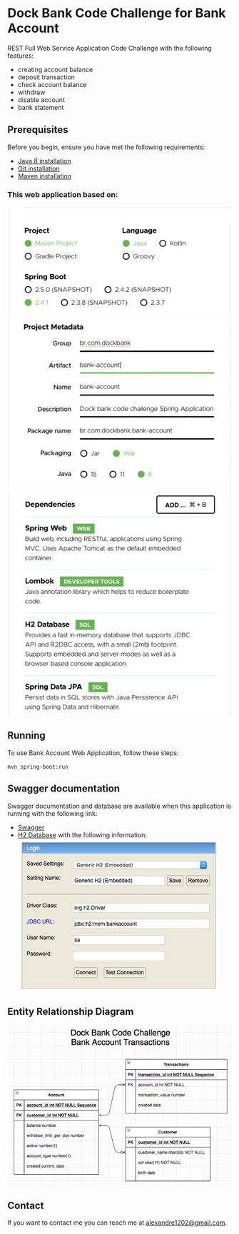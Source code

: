 # Dock Bank Code Challenge for Bank Account
REST Full Web Service Application Code Challenge with the following features:
* creating account balance
* deposit transaction
* check account balance
* withdraw
* disable account
* bank statement

## Prerequisites
Before you begin, ensure you have met the following requirements:
* [Java 8 installation](https://docs.oracle.com/javase/8/docs/technotes/guides/install/install_overview.html)
* [Git installation](https://git-scm.com)
* [Maven installation](https://maven.apache.org/install.html)

### This web application based on:
![Spring](./src/main/resources/assets/spring.jpeg)
![Metadata](./src/main/resources/assets/metadata.jpeg)
![Dependencies](./src/main/resources/assets/dependencies.jpeg)

## Running
To use Bank Account Web Application, follow these steps:

```
mvn spring-boot:run
```

## Swagger documentation
Swagger documentation and database are available when this application is running with the following link:
* [Swagger](http://localhost:8080/swagger-ui.html)
* [H2 Database](http://localhost:8080/h2-ui/) with the following information:
![ERD](./src/main/resources/assets/h2-database-connection.jpeg)

## Entity Relationship Diagram
![ERD](./src/main/resources/assets/erd.jpeg)

## Contact

If you want to contact me you can reach me at <alexandre1202@gmail.com>.
